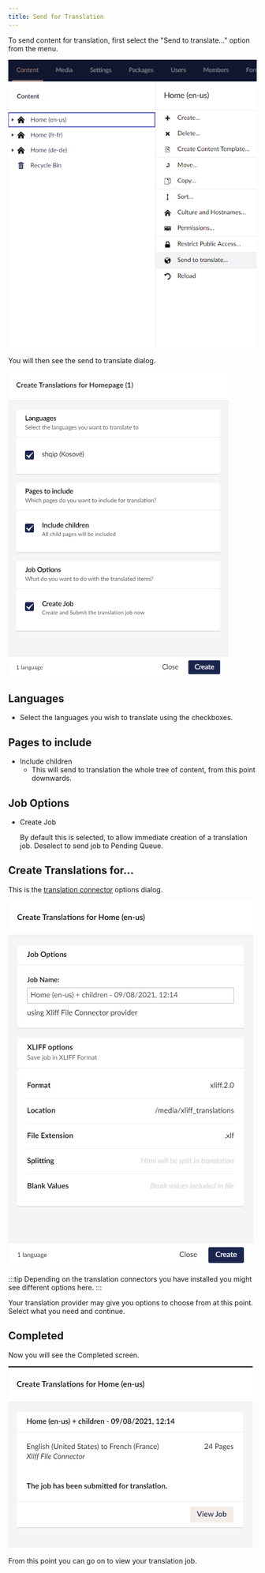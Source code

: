 ```yaml
---
title: Send for Translation
---
```


To send content for translation, first select the "Send to translate..." option from the menu. 

![Send to translate](sendoption.png)

You will then see the send to translate dialog. 

![Send dialog](senddialog.png)

## Languages
- Select the languages you wish to translate using the checkboxes.

## Pages to include  
- Include children 
  - This will send to translation the whole tree of content, from this point downwards.


## Job Options

- Create Job 

    By default this is selected, to allow immediate creation of a translation job. Deselect to send job to Pending Queue. 


## Create Translations for...
This is the [translation connector](../reference/fundementals/connector) options dialog. 

![Connector options](connectoroptions.png)

:::tip 
Depending on the translation connectors you have installed you might see different options here.
:::

Your translation provider may give you options to choose from at this point. Select what you need and continue.

## Completed
Now you will see the Completed screen.

![Completed](completed.png)

From this point you can go on to view your translation job.
